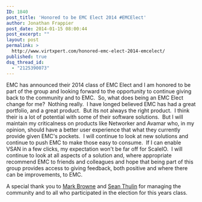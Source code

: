 ```yaml
---
ID: 1840
post_title: 'Honored to be EMC Elect 2014 #EMCElect'
author: Jonathan Frappier
post_date: 2014-01-15 08:00:44
post_excerpt: ""
layout: post
permalink: >
  http://www.virtxpert.com/honored-emc-elect-2014-emcelect/
published: true
dsq_thread_id:
  - "2125390073"
---
```

EMC has announced their 2014 class of EMC Elect and I am honored to be part of the group and looking forward to the opportunity to continue giving back to the community and to EMC.  So, what does being an EMC Elect change for me?  Nothing really.  I have longed believed EMC has had a great portfolio, and a great product.  But its not always the right product.  I think their is a lot of potential with some of their software solutions.  But I will maintain my criticalness on products like Networker and Avamar who, in my opinion, should have a better user experience that what they currently provide given EMC's pockets.  I will continue to look at new solutions and continue to push EMC to make those easy to consume.  If I can enable VSAN in a few clicks, my expectation won't be far off for ScaleIO.  I will continue to look at all aspects of a solution and, where appropriate recommend EMC to friends and colleagues and hope that being part of this group provides access to giving feedback, both positive and where there can be improvements, to EMC.

A special thank you to <a href="https://twitter.com/dathbrun" target="_blank">Mark Browne</a> and <a href="https://twitter.com/sthulin" target="_blank">Sean Thulin</a> for managing the community and to all who participated in the election for this years class.